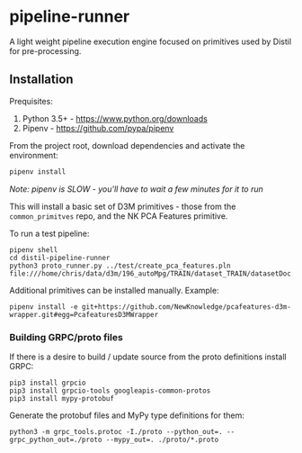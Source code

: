 # pipeline-runner

A light weight pipeline execution engine focused on primitives used by Distil for pre-processing.

## Installation

Prequisites:

1. Python 3.5+ - https://www.python.org/downloads
1. Pipenv - https://github.com/pypa/pipenv

From the project root, download dependencies and activate the environment:

```bash
pipenv install
```

*Note: pipenv is SLOW - you'll have to wait a few minutes for it to run*

This will install a basic set of D3M primitives - those from the `common_primitves` repo, and the NK PCA Features primitive.

To run a test pipeline:

```shell
pipenv shell
cd distil-pipeline-runner
python3 proto_runner.py ../test/create_pca_features.pln file:///home/chris/data/d3m/196_autoMpg/TRAIN/dataset_TRAIN/datasetDoc.json
```

Additional primitives can be installed manually. Example:

```shell
pipenv install -e git+https://github.com/NewKnowledge/pcafeatures-d3m-wrapper.git#egg=PcafeaturesD3MWrapper
```

### Building GRPC/proto files

If there is a desire to build / update source from the proto definitions install GRPC:

```shell
pip3 install grpcio
pip3 install grpcio-tools googleapis-common-protos
pip3 install mypy-protobuf
```

Generate the protobuf files and MyPy type definitions for them:

```shell
python3 -m grpc_tools.protoc -I./proto --python_out=. --grpc_python_out=./proto --mypy_out=. ./proto/*.proto
```
